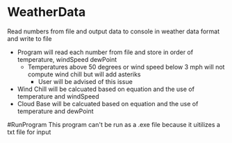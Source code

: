 # WeatherData
Read numbers from file and output data to console in weather data format and write to file
 - Program will read each number from file and store in order of temperature, windSpeed dewPoint
     - Temperatures above 50 degrees or wind speed below 3 mph will not compute wind chill but will add asteriks
        - User will be advised of this issue
 - Wind Chill will be calcuated based on equation and the use of temperature and windSpeed
 - Cloud Base will be calcuated based on equation and the use of temperature and dewPoint

#RunProgram
This program can't be run as a .exe file because it uitilizes a txt file for input
